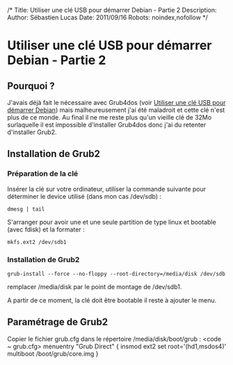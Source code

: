 /*
Title: Utiliser une clé USB pour démarrer Debian - Partie 2
Description: 
Author: Sébastien Lucas
Date: 2011/09/16
Robots: noindex,nofollow
*/
# Utiliser une clé USB pour démarrer Debian - Partie 2

## Pourquoi ?
J'avais déjà fait le nécessaire avec Grub4dos (voir [Utiliser une clé USB pour démarrer Debian](/blog/grub4dos-usb-debian)) mais malheureusement j'ai été maladroit et cette clé n'est plus de ce monde. Au final il ne me reste plus qu'un vieille clé de 32Mo surlaquelle il est impossible d'installer Grub4dos donc j'ai du retenter d'installer Grub2.
## Installation de Grub2

### Préparation de la clé
Insérer la clé sur votre ordinateur, utiliser la commande suivante pour déterminer le device utilisé (dans mon cas /dev/sdb) :

	
	dmesg | tail

S'arranger pour avoir une et une seule partition de type linux et bootable (avec fdisk) et la formater :

	
	mkfs.ext2 /dev/sdb1

### Installation de Grub2

	
	grub-install --force --no-floppy --root-directory=/media/disk /dev/sdb

remplacer /media/disk par le point de montage de /dev/sdb1.

A partir de ce moment, la clé doit être bootable il reste à ajouter le menu.
## Paramétrage de Grub2

Copier le fichier grub.cfg dans le répertoire /media/disk/boot/grub :
<code ~ grub.cfg>
menuentry "Grub Direct" {
        insmod ext2
        set root='(hd1,msdos4)'
        multiboot /boot/grub/core.img
}
</code>






